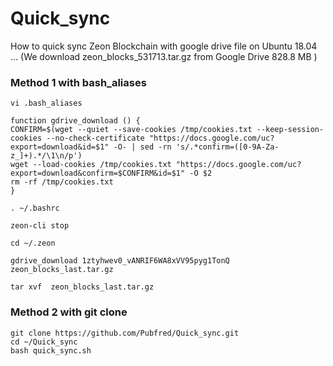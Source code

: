 # Quick_sync
How to quick sync Zeon Blockchain with google drive file on Ubuntu 18.04 ...
 (We download zeon_blocks_531713.tar.gz from Google Drive 828.8 MB )


### Method 1 with bash_aliases 
 
 
 
    vi .bash_aliases
     
    function gdrive_download () {
    CONFIRM=$(wget --quiet --save-cookies /tmp/cookies.txt --keep-session-cookies --no-check-certificate "https://docs.google.com/uc?export=download&id=$1" -O- | sed -rn 's/.*confirm=([0-9A-Za-z_]+).*/\1\n/p')
    wget --load-cookies /tmp/cookies.txt "https://docs.google.com/uc?export=download&confirm=$CONFIRM&id=$1" -O $2
    rm -rf /tmp/cookies.txt
    }
  
    . ~/.bashrc
    
    zeon-cli stop 
    
    cd ~/.zeon 
     
    gdrive_download 1ztyhwev0_vANRIF6WA8xVV95pyg1TonQ zeon_blocks_last.tar.gz
    
    tar xvf  zeon_blocks_last.tar.gz
    
 ### Method 2 with git clone
 
    git clone https://github.com/Pubfred/Quick_sync.git
    cd ~/Quick_sync
    bash quick_sync.sh
   
    
